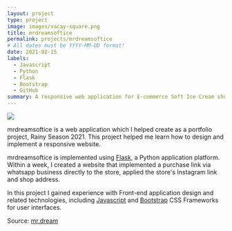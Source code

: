 ```yaml
---
layout: project
type: project
image: images/vacay-square.png
title: mrdreamsoftice
permalink: projects/mrdreamsoftice
# All dates must be YYYY-MM-DD format!
date: 2021-02-15
labels:
  - Javascript
  - Python
  - Flask
  - Bootstrap
  - GitHub
summary: A responsive web application for E-commerce Soft Ice Cream shop.
---
```


<img class="ui large right image" src="../images/vacay-home-page.png">

mrdreamsoftice is a web application which I helped create as a portfolio project, Rainy Season 2021. This project helped me learn how to design and implement a responsive website.

mrdreamsoftice is implemented using [Flask](https://flask.palletsprojects.com
), a Python application platform. Within a week, I created a website that implemented a purchase link via whatsapp business directly to the store, applied the store's Instagram link and shop address.

In this project I gained experience with Front-end application design and related technologies, including [Javascript](http://javascript.com) and [Bootstrap](http://getbootstrap.com/) CSS Frameworks for user interfaces.
 
Source: <a href="https://github.com/ricko1993/mr.dream"><i class="large github icon"></i>mr.dream</a>